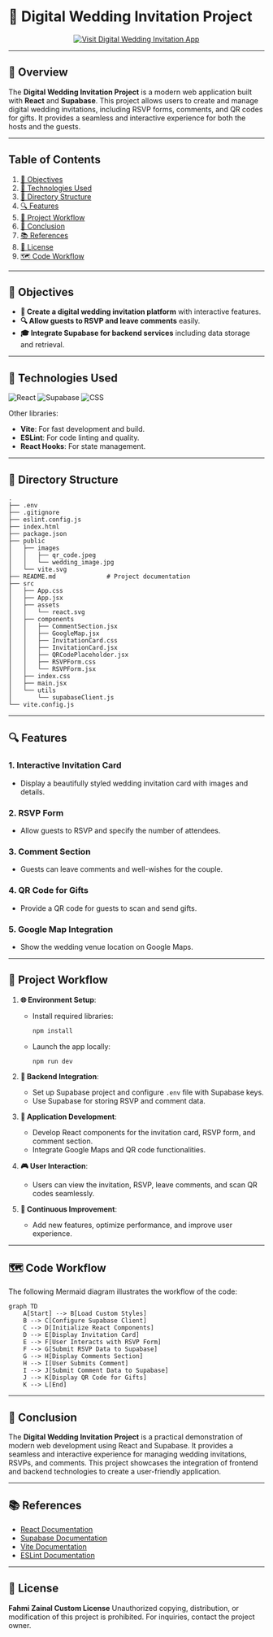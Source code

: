 # **💍 Digital Wedding Invitation Project**

<!-- Badge to Visit Project -->
<div align="center">
    <a href="[https://your-project-url.com](https://github.com/fahmizainal17/Digital_Wedding_Invitation_Project/)">
        <img src="https://img.shields.io/badge/Visit%20Digital%20Wedding%20Invitation%20App-brightgreen?style=for-the-badge&logo=react" alt="Visit Digital Wedding Invitation App"/>
    </a>
</div>

---

## **📄 Overview**

The **Digital Wedding Invitation Project** is a modern web application built with **React** and **Supabase**. This project allows users to create and manage digital wedding invitations, including RSVP forms, comments, and QR codes for gifts. It provides a seamless and interactive experience for both the hosts and the guests.

---

## **Table of Contents**

1. [🎯 Objectives](#-objectives)
2. [🔧 Technologies Used](#-technologies-used)
3. [📝 Directory Structure](#-directory-structure)
4. [🔍 Features](#-features)
5. [🔄 Project Workflow](#-project-workflow)
6. [🎉 Conclusion](#-conclusion)
7. [📚 References](#-references)
8. [📜 License](#-license)
9. [🗺️ Code Workflow](#-code-workflow)

---

## **🎯 Objectives**

- **🚀 Create a digital wedding invitation platform** with interactive features.
- **🔍 Allow guests to RSVP and leave comments** easily.
- **🎓 Integrate Supabase for backend services** including data storage and retrieval.

---

## **🔧 Technologies Used**

![React](https://img.shields.io/badge/react-61DAFB?style=for-the-badge&logo=react&logoColor=white)
![Supabase](https://img.shields.io/badge/supabase-3ECF8E?style=for-the-badge&logo=supabase&logoColor=white)
![CSS](https://img.shields.io/badge/css-1572B6?style=for-the-badge&logo=css3&logoColor=white)

Other libraries:
- **Vite**: For fast development and build.
- **ESLint**: For code linting and quality.
- **React Hooks**: For state management.

---

## **📝 Directory Structure**

```plaintext
.
├── .env
├── .gitignore
├── eslint.config.js
├── index.html
├── package.json
├── public
│   ├── images
│   │   ├── qr_code.jpeg
│   │   └── wedding_image.jpg
│   └── vite.svg
├── README.md              # Project documentation
├── src
│   ├── App.css
│   ├── App.jsx
│   ├── assets
│   │   └── react.svg
│   ├── components
│   │   ├── CommentSection.jsx
│   │   ├── GoogleMap.jsx
│   │   ├── InvitationCard.css
│   │   ├── InvitationCard.jsx
│   │   ├── QRCodePlaceholder.jsx
│   │   ├── RSVPForm.css
│   │   └── RSVPForm.jsx
│   ├── index.css
│   ├── main.jsx
│   └── utils
│       └── supabaseClient.js
└── vite.config.js
```

---

## **🔍 Features**

### 1. **Interactive Invitation Card**
- Display a beautifully styled wedding invitation card with images and details.

### 2. **RSVP Form**
- Allow guests to RSVP and specify the number of attendees.

### 3. **Comment Section**
- Guests can leave comments and well-wishes for the couple.

### 4. **QR Code for Gifts**
- Provide a QR code for guests to scan and send gifts.

### 5. **Google Map Integration**
- Show the wedding venue location on Google Maps.

---

## **🔄 Project Workflow**

1. **🌐 Environment Setup**:
   - Install required libraries:

     ```bash
     npm install
     ```

   - Launch the app locally:

     ```bash
     npm run dev
     ```

2. **🔧 Backend Integration**:
   - Set up Supabase project and configure `.env` file with Supabase keys.
   - Use Supabase for storing RSVP and comment data.

3. **🚀 Application Development**:
   - Develop React components for the invitation card, RSVP form, and comment section.
   - Integrate Google Maps and QR code functionalities.

4. **🎮 User Interaction**:
   - Users can view the invitation, RSVP, leave comments, and scan QR codes seamlessly.

5. **🔄 Continuous Improvement**:
   - Add new features, optimize performance, and improve user experience.

---

## **🗺️ Code Workflow**

The following Mermaid diagram illustrates the workflow of the code:

```mermaid
graph TD
    A[Start] --> B[Load Custom Styles]
    B --> C[Configure Supabase Client]
    C --> D[Initialize React Components]
    D --> E[Display Invitation Card]
    E --> F[User Interacts with RSVP Form]
    F --> G[Submit RSVP Data to Supabase]
    G --> H[Display Comments Section]
    H --> I[User Submits Comment]
    I --> J[Submit Comment Data to Supabase]
    J --> K[Display QR Code for Gifts]
    K --> L[End]
```

---

## **🎉 Conclusion**

The **Digital Wedding Invitation Project** is a practical demonstration of modern web development using React and Supabase. It provides a seamless and interactive experience for managing wedding invitations, RSVPs, and comments. This project showcases the integration of frontend and backend technologies to create a user-friendly application.

---

## **📚 References**

- [React Documentation](https://reactjs.org/docs/getting-started.html)
- [Supabase Documentation](https://supabase.io/docs)
- [Vite Documentation](https://vitejs.dev/guide/)
- [ESLint Documentation](https://eslint.org/docs/user-guide/getting-started)

---

## **📜 License**

**Fahmi Zainal Custom License**
Unauthorized copying, distribution, or modification of this project is prohibited. For inquiries, contact the project owner.
